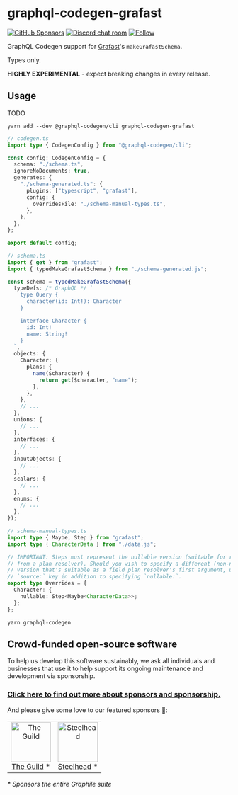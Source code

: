 # graphql-codegen-grafast

[![GitHub Sponsors](https://img.shields.io/github/sponsors/benjie?color=ff69b4&label=github%20sponsors)](https://github.com/sponsors/benjie)
[![Discord chat room](https://img.shields.io/discord/489127045289476126.svg)](http://discord.gg/graphile)
[![Follow](https://img.shields.io/badge/twitter-@GrafastHQ-blueviolet.svg)](https://twitter.com/GrafastHQ)

GraphQL Codegen support for [Grafast](https://grafast.org/grafast/)'s
`makeGrafastSchema`.

Types only.

**HIGHLY EXPERIMENTAL** - expect breaking changes in every release.

## Usage

TODO

```
yarn add --dev @graphql-codegen/cli graphql-codegen-grafast
```

```ts
// codegen.ts
import type { CodegenConfig } from "@graphql-codegen/cli";

const config: CodegenConfig = {
  schema: "./schema.ts",
  ignoreNoDocuments: true,
  generates: {
    "./schema-generated.ts": {
      plugins: ["typescript", "grafast"],
      config: {
        overridesFile: "./schema-manual-types.ts",
      },
    },
  },
};

export default config;
```

```ts
// schema.ts
import { get } from "grafast";
import { typedMakeGrafastSchema } from "./schema-generated.js";

const schema = typedMakeGrafastSchema({
  typeDefs: /* GraphQL */ `
    type Query {
      character(id: Int!): Character
    }

    interface Character {
      id: Int!
      name: String!
    }
  `,
  objects: {
    Character: {
      plans: {
        name($character) {
          return get($character, "name");
        },
      },
    },
    // ...
  },
  unions: {
    // ...
  },
  interfaces: {
    // ...
  },
  inputObjects: {
    // ...
  },
  scalars: {
    // ...
  },
  enums: {
    // ...
  },
});
```

```ts
// schema-manual-types.ts
import type { Maybe, Step } from "grafast";
import type { CharacterData } from "./data.js";

// IMPORTANT: Steps must represent the nullable version (suitable for returning
// from a plan resolver). Should you wish to specify a different (non-nullable)
// version that's suitable as a field plan resolver's first argument, use the
// `source:` key in addition to specifying `nullable:`.
export type Overrides = {
  Character: {
    nullable: Step<Maybe<CharacterData>>;
  };
};
```

```
yarn graphql-codegen
```

<!-- SPONSORS_BEGIN -->

## Crowd-funded open-source software

To help us develop this software sustainably, we ask all individuals and
businesses that use it to help support its ongoing maintenance and development
via sponsorship.

### [Click here to find out more about sponsors and sponsorship.](https://www.graphile.org/sponsor/)

And please give some love to our featured sponsors 🤩:

<table><tr>
<td align="center"><a href="https://www.the-guild.dev/"><img src="https://graphile.org/images/sponsors/theguild.png" width="90" height="90" alt="The Guild" /><br />The Guild</a> *</td>
<td align="center"><a href="https://gosteelhead.com/"><img src="https://graphile.org/images/sponsors/steelhead.svg" width="90" height="90" alt="Steelhead" /><br />Steelhead</a> *</td>
</tr></table>

<em>\* Sponsors the entire Graphile suite</em>

<!-- SPONSORS_END -->
